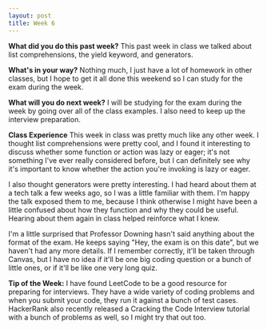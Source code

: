 ```yaml
---
layout: post
title: Week 6
---
```


**What did you do this past week?**  This past week in class we talked about list comprehensions, the yield keyword, and generators.

**What's in your way?**  Nothing much, I just have a lot of homework in other classes, but I hope to get it all done this weekend so I can study for the exam during the week.

**What will you do next week?**  I will be studying for the exam during the week by going over all of the class examples. I also need to keep up the interview preparation.

**Class Experience**  This week in class was pretty much like any other week. I thought list comprehensions were pretty cool, and I found it interesting to discuss whether some function or action was lazy or eager; it's not something I've ever really considered before, but I can definitely see why it's important to know whether the action you're invoking is lazy or eager.

I also thought generators were pretty interesting. I had heard about them at a tech talk a few weeks ago, so I was a little familiar with them. I'm happy the talk exposed them to me, because I think otherwise I might have been a little confused about how they function and why they could be useful. Hearing about them again in class helped reinforce what I knew. 

I'm a little surprised that Professor Downing hasn't said anything about the format of the exam. He keeps saying "Hey, the exam is on this date", but we haven't had any more details. If I remember correctly, it'll be taken through Canvas, but I have no idea if it'll be one big coding question or a bunch of little ones, or if it'll be like one very long quiz.

**Tip of the Week:**  I have found LeetCode to be a good resource for preparing for interviews. They have a wide variety of coding problems and when you submit your code, they run it against a bunch of test cases. HackerRank also recently released a Cracking the Code Interview tutorial with a bunch of problems as well, so I might try that out too.